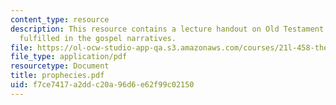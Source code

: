 ```yaml
---
content_type: resource
description: This resource contains a lecture handout on Old Testament prophecies
  fulfilled in the gospel narratives.
file: https://ol-ocw-studio-app-qa.s3.amazonaws.com/courses/21l-458-the-bible-spring-2007/f7ce7417a2ddc20a96d6e62f99c02150_prophecies.pdf
file_type: application/pdf
resourcetype: Document
title: prophecies.pdf
uid: f7ce7417-a2dd-c20a-96d6-e62f99c02150
---
```


